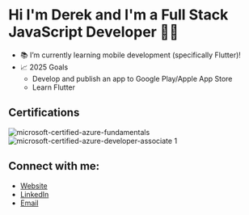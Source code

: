 # Hi I'm Derek and I'm a Full Stack JavaScript Developer 👨‍💻

- 📚 I’m currently learning mobile development (specifically Flutter)!
- 📈 2025 Goals
  - Develop and publish an app to Google Play/Apple App Store
  - Learn Flutter

## Certifications
![microsoft-certified-azure-fundamentals](https://user-images.githubusercontent.com/26441727/216743276-fe67d226-50f6-4aba-8633-ee365e56ffca.png)
![microsoft-certified-azure-developer-associate 1](https://user-images.githubusercontent.com/26441727/216742966-32bfeae4-a5b0-4fab-ac44-bc2fe2042e58.png)

## Connect with me:
- [Website][website]
- [LinkedIn][linkedin]
- [Email]

[website]: https://derekhassan.dev/
[linkedin]: https://www.linkedin.com/in/derek-h-aa43731a2/
[email]: mailto:derek@derekhassan.dev
